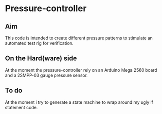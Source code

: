 
# Pressure-controller

## Aim

This code is intended to create different pressure patterns to stimulate an automated test rig for verification.  

## On the Hard(ware) side

At the moment the pressure-controller rely on an Arduino Mega 2560 board and a 2SMPP-03 gauge pressure sensor.

## To do

At the moment i try to generate a state machine to wrap around my ugly if statement code.
